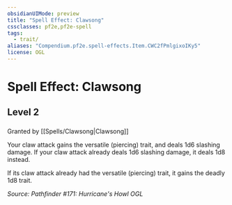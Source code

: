 ```yaml
---
obsidianUIMode: preview
title: "Spell Effect: Clawsong"
cssclasses: pf2e,pf2e-spell
tags:
  - trait/
aliases: "Compendium.pf2e.spell-effects.Item.CWC2fPmlgixoIKy5"
license: OGL
---
```

# Spell Effect: Clawsong
## Level 2
### 






Granted by [[Spells/Clawsong|Clawsong]]

Your claw attack gains the versatile (piercing) trait, and deals 1d6 slashing damage. If your claw attack already deals 1d6 slashing damage, it deals 1d8 instead.

If its claw attack already had the versatile (piercing) trait, it gains the deadly 1d8 trait.

*Source: Pathfinder #171: Hurricane's Howl*
*OGL*